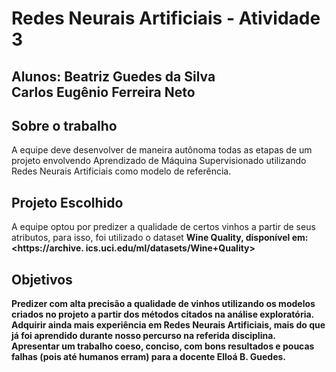 # Redes Neurais Artificiais - Atividade 3

## Alunos: Beatriz Guedes da Silva <br> Carlos Eugênio Ferreira Neto

## Sobre o trabalho 
A equipe deve desenvolver de maneira autônoma todas as etapas de
um projeto envolvendo Aprendizado de Máquina Supervisionado utilizando Redes Neurais Artificiais
como modelo de referência.

## Projeto Escolhido
A equipe optou por predizer a qualidade de certos vinhos a partir de seus atributos, para isso, foi utilizado o dataset <b>Wine Quality<b>, disponível em: <https://archive.
ics.uci.edu/ml/datasets/Wine+Quality>

## Objetivos
Predizer com alta precisão a qualidade de vinhos utilizando os modelos criados no projeto a partir dos métodos citados na análise exploratória.<br>Adquirir ainda mais experiência em Redes Neurais Artificiais, mais do que já foi aprendido durante nosso percurso na referida disciplina.<br>Apresentar um trabalho coeso, conciso, com bons resultados e poucas falhas (pois até humanos erram) para a docente Elloá B. Guedes.

